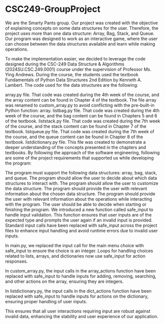 # CSC249-GroupProject

We are the Smarty Pants group. Our project was created with the objective of explaining concepts on some data structures for the user. Therefore, the project uses more than one data structure: Array, Bag, Stack, and Queue. Our program was designed to work as an interactive game, where the user can choose between the data structures available and learn while making operations.

To make the implementation easier, we decided to leverage the code designed during the CSC-249 Data Structure & Algorithms (2024SU.CSC.249.0001) course under the supervision of Professor Ms. Ying Andrews. During the course, the students used the textbook Fundamentals of Python Data Structures 2nd Edition by Kenneth A. Lambert. The code used for the data structures are the following:

array.py file. That code was created during the 4th week of the course, and the array content can be found in Chapter 4 of the textbook.
The file array was renamed to custom_array.py to avoid conflicting with the pre-built-in Python function: array.
listbag.py file. That code was created during the 4th week of the course, and the bag content can be found in Chapters 5 and 6 of the textbook.
liststack.py file. That code was created during the 7th week of the course, and the stack content can be found in Chapter 7 of the textbook.
listqueue.py file. That code was created during the 7th week of the course, and the queue content can be found in Chapter 8 of the textbook.
listdictionary.py file. This file was created to demonstrate a deeper understanding of the concepts presented in the chapters and textbooks.
By following the approach of the software engineering, following are some of the project requirements that supported us while developing the program:

The program must support the following data structures: array, bag, stack, and queue.
The program should allow the user to decide about which data structures to interact with.
The program should allow the user to customize the data structure.
The program should provide the user with relevant information about the chosen data structure.
The program should provide the user with relevant information about the operations while interacting with the program.
The user should be able to decide when starting or finishing the program.
We introduced a new function called safe_input to handle input validation. This function ensures that user inputs are of the expected type and prompts the user again if an invalid input is provided. Standard input calls have been replaced with safe_input across the project files to enhance input handling and avoid runtime errors due to invalid user inputs.

In main.py, we replaced the input call for the main menu choice with safe_input to ensure the choice is an integer. Loops for handling choices related to lists, arrays, and dictionaries now use safe_input for action responses.

In custom_array.py, the input calls in the array_actions function have been replaced with safe_input to handle inputs for adding, removing, searching, and other actions on the array, ensuring they are integers.

In listdictionary.py, the input calls in the dict_actions function have been replaced with safe_input to handle inputs for actions on the dictionary, ensuring proper handling of user inputs.

This ensures that all user interactions requiring input are robust against invalid data, enhancing the stability and user experience of our application.






